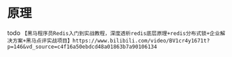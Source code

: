 # 原理

todo `【黑马程序员Redis入门到实战教程，深度透析redis底层原理+redis分布式锁+企业解决方案+黑马点评实战项目】https://www.bilibili.com/video/BV1cr4y1671t?p=146&vd_source=c4f16a50ebdcd48a01863b7a90106134`